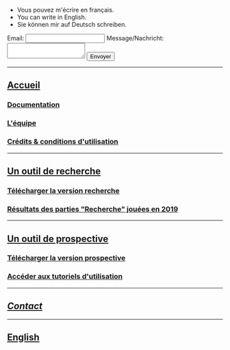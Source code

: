 - Vous pouvez m'écrire en français.
- You can write in English.
- Sie können mir auf Deutsch schreiben.

<form action="https://formspree.io/xzbjrzbr" method="POST">
  <label>
    Email:
    <input type="text" name="_replyto">
  </label>
  <label>
    Message/Nachricht:
    <textarea name="message"></textarea>
  </label>
  <button type="submit">Envoyer</button>
</form>

***

## [Accueil](https://timotheefouqueray.github.io/fosterforest/README)
### [Documentation](https://timotheefouqueray.github.io/fosterforest/home/documentation)
### [L'équipe](https://timotheefouqueray.github.io/fosterforest/home/equipe)
### [Crédits & conditions d'utilisation](https://timotheefouqueray.github.io/fosterforest/home/credits-utilisation)

***
## [Un outil de recherche](https://timotheefouqueray.github.io/fosterforest/recherche/recherche)
### [Télécharger la version recherche](https://timotheefouqueray.github.io/fosterforest/recherche/telecharger-recherche)
### [Résultats des parties "Recherche" jouées en 2019](https://timotheefouqueray.github.io/fosterforest/recherche/results-quelques-mots)

***
## [Un outil de prospective](https://timotheefouqueray.github.io/fosterforest/prospective/prospective)
### [Télécharger la version prospective](https://timotheefouqueray.github.io/fosterforest/prospective/telecharger-prospective)
### [Accéder aux tutoriels d'utilisation](https://timotheefouqueray.github.io/fosterforest/prospective/tutoriels)

***
## *[Contact](https://timotheefouqueray.github.io/fosterforest/contact)*

***
## [English](https://timotheefouqueray.github.io/fosterforest/english/home-eng)
